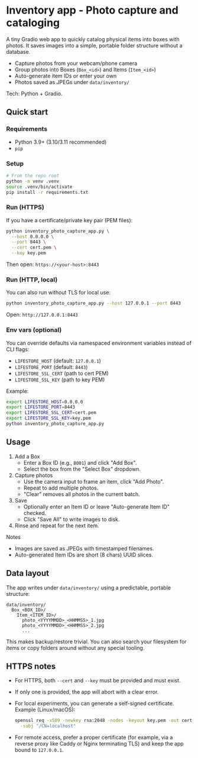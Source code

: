 # Inventory app - Photo capture and cataloging

A tiny Gradio web app to quickly catalog physical items into boxes with photos. It saves images into a simple, portable folder structure without a database.

- Capture photos from your webcam/phone camera
- Group photos into Boxes (`Box_<id>`) and Items (`Item_<id>`)
- Auto-generate item IDs or enter your own
- Photos saved as JPEGs under `data/inventory/`

Tech: Python + Gradio.

## Quick start

### Requirements

- Python 3.9+ (3.10/3.11 recommended)
- `pip`

### Setup

```bash
# From the repo root
python -m venv .venv
source .venv/bin/activate
pip install -r requirements.txt
```

### Run (HTTPS)

If you have a certificate/private key pair (PEM files):

```bash
python inventory_photo_capture_app.py \
  --host 0.0.0.0 \
  --port 8443 \
  --cert cert.pem \
  --key key.pem
```

Then open: `https://<your-host>:8443`

### Run (HTTP, local)

You can also run without TLS for local use:

```bash
python inventory_photo_capture_app.py --host 127.0.0.1 --port 8443
```

Open: `http://127.0.0.1:8443`

### Env vars (optional)

You can override defaults via namespaced environment variables instead of CLI flags:

- `LIFESTORE_HOST` (default: `127.0.0.1`)
- `LIFESTORE_PORT` (default: `8443`)
- `LIFESTORE_SSL_CERT` (path to cert PEM)
- `LIFESTORE_SSL_KEY` (path to key PEM)

Example:

```bash
export LIFESTORE_HOST=0.0.0.0
export LIFESTORE_PORT=8443
export LIFESTORE_SSL_CERT=cert.pem
export LIFESTORE_SSL_KEY=key.pem
python inventory_photo_capture_app.py
```

## Usage

1. Add a Box
   - Enter a Box ID (e.g., `B001`) and click "Add Box".
   - Select the box from the "Select Box" dropdown.
2. Capture photos
   - Use the camera input to frame an item, click "Add Photo".
   - Repeat to add multiple photos.
   - "Clear" removes all photos in the current batch.
3. Save
   - Optionally enter an Item ID or leave "Auto-generate Item ID" checked.
   - Click "Save All" to write images to disk.
4. Rinse and repeat for the next item.

Notes

- Images are saved as JPEGs with timestamped filenames.
- Auto-generated Item IDs are short (8 chars) UUID slices.

## Data layout

The app writes under `data/inventory/` using a predictable, portable structure:

```text
data/inventory/
  Box_<BOX_ID>/
    Item_<ITEM_ID>/
      photo_<YYYYMMDD>_<HHMMSS>_1.jpg
      photo_<YYYYMMDD>_<HHMMSS>_2.jpg
      ...
```

This makes backup/restore trivial. You can also search your filesystem for items or copy folders around without any special tooling.

## HTTPS notes

- For HTTPS, both `--cert` and `--key` must be provided and must exist.
- If only one is provided, the app will abort with a clear error.
- For local experiments, you can generate a self-signed certificate. Example (Linux/macOS):

  ```bash
  openssl req -x509 -newkey rsa:2048 -nodes -keyout key.pem -out cert.pem -days 365 \
    -subj "/CN=localhost"
  ```

- For remote access, prefer a proper certificate (for example, via a reverse proxy like Caddy or Nginx terminating TLS) and keep the app bound to `127.0.0.1`.
